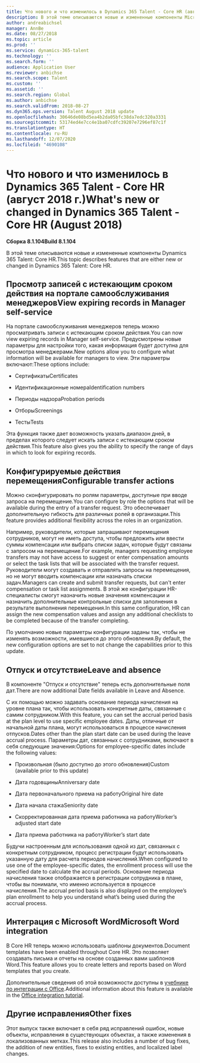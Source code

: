 ```yaml
---
title: Что нового и что изменилось в Dynamics 365 Talent - Core HR (август 2018 г.)
description: В этой теме описываются новые и измененные компоненты Microsoft Dynamics 365 Talent - Core HR.
author: andreabichsel
manager: AnnBe
ms.date: 08/27/2018
ms.topic: article
ms.prod: ''
ms.service: dynamics-365-talent
ms.technology: ''
ms.search.form: ''
audience: Application User
ms.reviewer: anbichse
ms.search.scope: Talent
ms.custom: ''
ms.assetid: ''
ms.search.region: Global
ms.author: anbichse
ms.search.validFrom: 2018-08-27
ms.dyn365.ops.version: Talent August 2018 update
ms.openlocfilehash: 30646de08bd5ea4b2da05bfc38da7edc320a3331
ms.sourcegitcommit: 53174ed4e7cc4e1ba07cdfc39207e7296ef87c1f
ms.translationtype: HT
ms.contentlocale: ru-RU
ms.lasthandoff: 12/07/2020
ms.locfileid: "4690108"
---
```

# <a name="whats-new-or-changed-in-dynamics-365-talent---core-hr-august-2018"></a><span data-ttu-id="0c689-103">Что нового и что изменилось в Dynamics 365 Talent - Core HR (август 2018 г.)</span><span class="sxs-lookup"><span data-stu-id="0c689-103">What's new or changed in Dynamics 365 Talent - Core HR (August 2018)</span></span>

<span data-ttu-id="0c689-104">**Сборка 8.1.104**</span><span class="sxs-lookup"><span data-stu-id="0c689-104">**Build 8.1.104**</span></span>

<span data-ttu-id="0c689-105">В этой теме описываются новые и измененные компоненты Dynamics 365 Talent: Core HR.</span><span class="sxs-lookup"><span data-stu-id="0c689-105">This topic describes features that are either new or changed in Dynamics 365 Talent: Core HR.</span></span>

## <a name="view-expiring-records-in-manager-self-service"></a><span data-ttu-id="0c689-106">Просмотр записей с истекающим сроком действия на портале самообслуживания менеджеров</span><span class="sxs-lookup"><span data-stu-id="0c689-106">View expiring records in Manager self-service</span></span>

<span data-ttu-id="0c689-107">На портале самообслуживания менеджеров теперь можно просматривать записи с истекающим сроком действия.</span><span class="sxs-lookup"><span data-stu-id="0c689-107">You can now view expiring records in Manager self-service.</span></span> <span data-ttu-id="0c689-108">Предусмотрены новые параметры для настройки того, какая информация будет доступна для просмотра менеджерами.</span><span class="sxs-lookup"><span data-stu-id="0c689-108">New options allow you to configure what information will be available for managers to view.</span></span> <span data-ttu-id="0c689-109">Эти параметры включают:</span><span class="sxs-lookup"><span data-stu-id="0c689-109">These options include:</span></span>

-   <span data-ttu-id="0c689-110">Сертификаты</span><span class="sxs-lookup"><span data-stu-id="0c689-110">Certificates</span></span>

-   <span data-ttu-id="0c689-111">Идентификационные номера</span><span class="sxs-lookup"><span data-stu-id="0c689-111">Identification numbers</span></span>

-   <span data-ttu-id="0c689-112">Периоды надзора</span><span class="sxs-lookup"><span data-stu-id="0c689-112">Probation periods</span></span>

-   <span data-ttu-id="0c689-113">Отборы</span><span class="sxs-lookup"><span data-stu-id="0c689-113">Screenings</span></span>

-   <span data-ttu-id="0c689-114">Тесты</span><span class="sxs-lookup"><span data-stu-id="0c689-114">Tests</span></span>

<span data-ttu-id="0c689-115">Эта функция также дает возможность указать диапазон дней, в пределах которого следует искать записи с истекающим сроком действия.</span><span class="sxs-lookup"><span data-stu-id="0c689-115">This feature also gives you the ability to specify the range of days in which to look for expiring records.</span></span>

## <a name="configurable-transfer-actions"></a><span data-ttu-id="0c689-116">Конфигурируемые действия перемещения</span><span class="sxs-lookup"><span data-stu-id="0c689-116">Configurable transfer actions</span></span>

<span data-ttu-id="0c689-117">Можно сконфигурировать по ролям параметры, доступные при вводе запроса на перемещение.</span><span class="sxs-lookup"><span data-stu-id="0c689-117">You can configure by role the options that will be available during the entry of a transfer request.</span></span> <span data-ttu-id="0c689-118">Это обеспечивает дополнительную гибкость для различных ролей в организации.</span><span class="sxs-lookup"><span data-stu-id="0c689-118">This feature provides additional flexibility across the roles in an organization.</span></span>

<span data-ttu-id="0c689-119">Например, руководители, которые запрашивают перемещения сотрудников, могут не иметь доступа, чтобы предложить или ввести суммы компенсации или выбрать списки задач, которые будут связаны с запросом на перемещение.</span><span class="sxs-lookup"><span data-stu-id="0c689-119">For example, managers requesting employee transfers may not have access to suggest or enter compensation amounts or select the task lists that will be associated with the transfer request.</span></span> <span data-ttu-id="0c689-120">Руководители могут создавать и отправлять запросы на перемещения, но не могут вводить компенсации или назначать списки задач.</span><span class="sxs-lookup"><span data-stu-id="0c689-120">Managers can create and submit transfer requests, but can't enter compensation or task list assignments.</span></span> <span data-ttu-id="0c689-121">В этой же конфигурации HR-специалисты смогут назначить новые значения компенсации и назначить дополнительные контрольные списки для заполнения в результате выполнения перемещения.</span><span class="sxs-lookup"><span data-stu-id="0c689-121">In this same configuration, HR can assign the new compensation values and assign any additional checklists to be completed because of the transfer completing.</span></span>

<span data-ttu-id="0c689-122">По умолчанию новые параметры конфигурации заданы так, чтобы не изменять возможности, имевшиеся до этого обновления.</span><span class="sxs-lookup"><span data-stu-id="0c689-122">By default, the new configuration options are set to not change the capabilities prior to this update.</span></span>

## <a name="leave-and-absence"></a><span data-ttu-id="0c689-123">Отпуск и отсутствие</span><span class="sxs-lookup"><span data-stu-id="0c689-123">Leave and absence</span></span>

<span data-ttu-id="0c689-124">В компоненте "Отпуск и отсутствие" теперь есть дополнительные поля дат.</span><span class="sxs-lookup"><span data-stu-id="0c689-124">There are now additional Date fields available in Leave and Absence.</span></span>

<span data-ttu-id="0c689-125">С их помощью можно задавать основание периода начисления на уровне плана так, чтобы использовать конкретные даты, связанные с самим сотрудником.</span><span class="sxs-lookup"><span data-stu-id="0c689-125">With this feature, you can set the accrual period basis at the plan level to use specific employee dates.</span></span> <span data-ttu-id="0c689-126">Даты, отличные от начальной даты плана, могут использоваться в процессе начисления отпусков.</span><span class="sxs-lookup"><span data-stu-id="0c689-126">Dates other than the plan start date can be used during the leave accrual process.</span></span> <span data-ttu-id="0c689-127">Параметры дат, связанных с сотрудниками, включают в себя следующие значения:</span><span class="sxs-lookup"><span data-stu-id="0c689-127">Options for employee-specific dates include the following values:</span></span>

-   <span data-ttu-id="0c689-128">Произвольная (было доступно до этого обновления)</span><span class="sxs-lookup"><span data-stu-id="0c689-128">Custom (available prior to this update)</span></span>

-   <span data-ttu-id="0c689-129">Дата годовщины</span><span class="sxs-lookup"><span data-stu-id="0c689-129">Anniversary date</span></span>

-   <span data-ttu-id="0c689-130">Дата первоначального приема на работу</span><span class="sxs-lookup"><span data-stu-id="0c689-130">Original hire date</span></span>

-   <span data-ttu-id="0c689-131">Дата начала стажа</span><span class="sxs-lookup"><span data-stu-id="0c689-131">Seniority date</span></span>

-   <span data-ttu-id="0c689-132">Скорректированная дата приема работника на работу</span><span class="sxs-lookup"><span data-stu-id="0c689-132">Worker’s adjusted start date</span></span>

-   <span data-ttu-id="0c689-133">Дата приема работника на работу</span><span class="sxs-lookup"><span data-stu-id="0c689-133">Worker’s start date</span></span>

<span data-ttu-id="0c689-134">Будучи настроенным для использования одной из дат, связанных с конкретным сотрудником, процесс регистрации будут использовать указанную дату для расчета периодов начислений.</span><span class="sxs-lookup"><span data-stu-id="0c689-134">When configured to use one of the employee-specific dates, the enrollment process will use the specified date to calculate the accrual periods.</span></span> <span data-ttu-id="0c689-135">Основание периода начисления также отображается в регистрации сотрудника в плане, чтобы вы понимали, что именно используется в процессе начисления.</span><span class="sxs-lookup"><span data-stu-id="0c689-135">The accrual period basis is also displayed on the employee’s plan enrollment to help you understand what’s being used during the accrual process.</span></span>

## <a name="microsoft-word-integration"></a><span data-ttu-id="0c689-136">Интеграция с Microsoft Word</span><span class="sxs-lookup"><span data-stu-id="0c689-136">Microsoft Word integration</span></span>

<span data-ttu-id="0c689-137">В Core HR теперь можно использовать шаблоны документов.</span><span class="sxs-lookup"><span data-stu-id="0c689-137">Document templates have been enabled throughout Core HR.</span></span> <span data-ttu-id="0c689-138">Это позволяет создавать письма и отчеты на основе созданных вами шаблонов Word.</span><span class="sxs-lookup"><span data-stu-id="0c689-138">This feature allows you to create letters and reports based on Word templates that you create.</span></span>

<span data-ttu-id="0c689-139">Дополнительные сведения об этой возможности доступны в [учебнике по интеграции с Office](https://docs.microsoft.com/dynamics365/unified-operations/dev-itpro/office-integration/office-integration-tutorial?toc=/dynamics365/unified-operations/talent/toc.json).</span><span class="sxs-lookup"><span data-stu-id="0c689-139">Additional information about this feature is available in the [Office integration tutorial](https://docs.microsoft.com/dynamics365/unified-operations/dev-itpro/office-integration/office-integration-tutorial?toc=/dynamics365/unified-operations/talent/toc.json).</span></span>


## <a name="other-fixes"></a><span data-ttu-id="0c689-140">Другие исправления</span><span class="sxs-lookup"><span data-stu-id="0c689-140">Other fixes</span></span>

<span data-ttu-id="0c689-141">Этот выпуск также включает в себя ряд исправлений ошибок, новые объекты, исправления в существующих объектах, а также изменения в локализованных метках.</span><span class="sxs-lookup"><span data-stu-id="0c689-141">This release also includes a number of bug fixes, the addition of new entities, fixes to existing entities, and localized label changes.</span></span>
